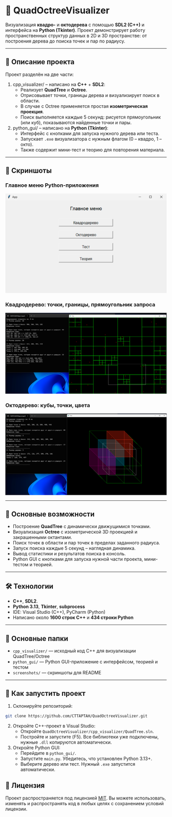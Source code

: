 # 🌳 QuadOctreeVisualizer

Визуализация **квадро-** и **октодерева** с помощью **SDL2 (C++)** и интерфейса на **Python (Tkinter)**. Проект демонстрирует работу пространственных структур данных в 2D и 3D пространстве: от построения дерева до поиска точек и пар по радиусу.

---

## 🧩 Описание проекта

Проект разделён на две части:
1. cpp_visualizer/ – написано на **C++** + **SDL2**:
    - Реализует **QuadTree** и **Octree**.
    - Отрисовывает точки, границы дерева и визуализирует поиск в области.
    - В случае с Octree применяется простая **изометрическая проекция**.
    - Поиск выполняется каждые 5 секунд: рисуется прямоугольник (или куб), показываются найденные точки и пары.
2. python_gui/ – написано на **Python (Tkinter)**:
    - Интерфейс с кнопками для запуска нужного дерева или теста.
    - Запускает `.exe` визуализатора с нужным флагом (0 – квадро, 1 – окто).
    - Также содержит мини-тест и теорию для повторения материала.

---

## 📸 Скриншоты

### Главное меню Python-приложения
![Главное меню](screenshots/main_menu.png)

### Квадродерево: точки, границы, прямоугольник запроса
![Квадродерево](screenshots/quadtree_view.png)

### Октодерево: кубы, точки, цвета
![Октодерево](screenshots/octree_view.png)

---

## 🚀 Основные возможности

- Построение **QuadTree** с динамически движущимися точками.
- Визуализация **Octree** с изометрической 3D проекцией и закрашенными октантами.
- Поиск точек в области и пар точек в пределах заданного радиуса.
- Запуск поиска каждые 5 секунд – наглядная динамика.
- Вывод статистики и результатов поиска в консоль.
- Python GUI с кнопками для запуска нужной части проекта, мини-тестом и теорией.

---

## 🛠️ Технологии

- **C++**, **SDL2**.
- **Python 3.13**, **Tkinter**, **subprocess**
- IDE: Visual Studio (C++), PyCharm (Python)
- Написано около **1600 строк C++** и **434 строки Python**

---

## 📁 Основные папки

- `cpp_visualizer/` — исходный код C++ для визуализации QuadTree/Octree
- `python_gui/` — Python GUI-приложение с интерфейсом, теорией и тестом
- `screenshots/` — скриншоты для README

---

## 🚀 Как запустить проект

1. Склонируйте репозиторий:
```bash
git clone https://github.com/CTTAPTAH/QuadOctreeVisualizer.git
```
2. Откройте C++-проект в Visual Studio:
    - Откройте `QuadOctreeVisualizer/cpp_visualizer/QuadTree.sln`.
    - Постройте и запустите (F5). Все библиотеки уже подключены, нужные `.dll` копируются автоматически.
3. Откройте Python GUI:
    - Перейдите в `python_gui/`.
    - Запустите `main.py`. Убедитесь, что установлен Python 3.13+.
    - Выберите дерево или тест. Нужный `.exe` запустится автоматически.

## 📄 Лицензия

Проект распространяется под лицензией [MIT](LICENSE). Вы можете использовать, изменять и распространять код в любых целях с сохранением условий лицензии.
